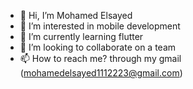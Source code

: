 - 👋 Hi, I’m Mohamed Elsayed
- 👀 I’m interested in mobile development 
- 🌱 I’m currently learning flutter
- 💞️ I’m looking to collaborate on a team
- 📫 How to reach me? through my gmail (mohamedelsayed1112223@gmail.com) 

<!---
MohamedElsayed17/MohamedElsayed17 is a ✨ special ✨ repository because its `README.md` (this file) appears on your GitHub profile.
You can click the Preview link to take a look at your changes.
--->
